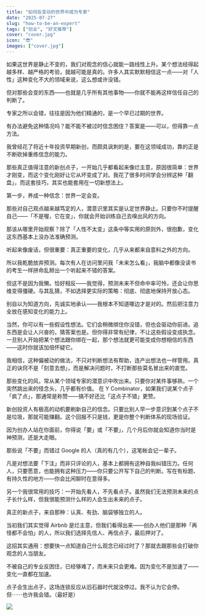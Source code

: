 ```yaml
---
title: "如何在变动的世界中成为专家"
date: "2025-07-27"
slug: "how-to-be-an-expert"
tags: ["创业", "好文推荐"]
cover: "cover.jpg"
icon: "😎"
images: ["cover.jpg"]
---
```

如果这世界是静止不变的，我们对观念的信心就能一路线性上升。某个想法经得起越多样、越严格的考验，就越可能是真的。许多人其实默默相信这一点——对「人性」这种变化不大的领域来说，这么想或许没错。



但对那些会变的东西——也就是几乎所有其他事物——你就不能再这样信任自己的判断了。



专家之所以会错，往往是因为他们精通的，是一个早已过期的世界。



有办法避免这种情况吗？能不能不被过时信念困住？答案是——可以，但得靠一点方法。



我曾经花了将近十年投资早期新创，而颇具讽刺的是，要在这领域成功，靠的正是不断砍掉重练信念的能力。



那些真正值得注意的新创点子，一开始几乎都看起来像烂主意，原因很简单：世界才刚变，而这个变化刚好让它从坏变成了对。我花了很多时间学会分辨这种「翻盘」，而这套技巧，其实也能套用在一切新想法上。



第一步，养成一种信念：世界一定会变。



那些对自己观点越来越笃定的人，潜意识里其实是认定世界静止。只要你不时提醒自己——「不是喔，它在变」，你就会开始训练自己去嗅出风的方向。



那该从哪里开始观察？除了「人性不太变」这条中等实用的原则外，很抱歉，变化这东西基本上没办法准确预测。



听起来像废话，但很重要：真正重要的变化，几乎从来都来自意料之外的方向。



所以我乾脆放弃预测。每次有人在访问里问我「未来怎么看」，我脑中都像没读书的考生一样拼命乱掰出一个听起来不错的答案。



但这不是因为我懒。恰好相反——我觉得，预测未来不但命中率可怜，还会让你思维变得僵硬。与其乱猜，不如选择更实际的策略：彻底、彻底地保持开放心态。



别自以为知道方向，先诚实地承认——我根本不知道哪边才是对的。然后把注意力全放在感知变化的能力上。



当然，你可以有一些假设性想法。它们会稍微绑住你没错，但也会驱动你前进。追东西是会让人兴奋的，猜答案也是。但你得非常有纪律，不让这些假设变成执念。
一旦别人开始把某个想法跟你绑在一起，那个想法就更可能变成你想相信的东西——这时你就该加倍怀疑它。



我相信，这种偏被动的做法，不只对判断想法有帮助，连产出想法也一样管用。真正的诀窍不是「刻意去想」，而是解决问题时，不打断那些莫名冒出来的直觉。



那些变化的风，常从某个领域专家的潜意识中吹出来。只要你对某件事够熟，一个突然跳出来的怪念头，几乎都有价值。
在 Y Combinator，如果我们说某个点子「疯了点」，那通常是称赞——搞不好还比「这点子不错」更赞。



新创投资人有极高的动机要刷新自己的信念。只要比别人早一步意识到某个点子不是垃圾，那就可能赚翻。这个回报不只是钱，更是你整个判断体系的现场验证。



因为创办人站在你面前，你得说「要」或「不要」，几个月后你就会知道你当时是神预测，还是大走眼。



那些说「不要」而错过 Google 的人（真的有几个），这笔帐会记一辈子。



凡是对想法要「下注」而非只评论的人，基本上都拥有这种自我纠错压力。任何人，只要愿意，也能拥有这种压力——你只要公开写下自己的判断。写在有标题、有持久性的地方——你会比闲聊时在意得多。



另一个我很常用的技巧：一开始先看人，不先看点子。虽然我们无法预测未来的点子长什么样，但我很能预测什么样的人会生出未来的点子。



真正的新点子，来自那种：认真、有劲、脑袋够独立的人。



当初我们其实觉得 Airbnb 是烂主意，但我们看得出来——创办人他们是那种「再怪都不会怕」的人，所以我们选择先信人、再信点子，最后押对了。



这招其实通用：想要快一点知道自己什么观念已经过时了？那就去跟那些会打破你观念的人当朋友。



不被自己的专业反困住，已经够难了，而未来只会更难。因为变化不是加速了——变化一直都在加速。



点子会生出点子，这场连锁反应从旧石器时代就没停过。我不认为它会停。
但⋯⋯也许我会错。（最好是）




![](https://prod-files-secure.s3.us-west-2.amazonaws.com/112d0858-5090-4d34-a606-b75eb8d65fd2/46476355-9cf3-4e99-9b7a-3531bc426380/1000202064.png?X-Amz-Algorithm=AWS4-HMAC-SHA256&X-Amz-Content-Sha256=UNSIGNED-PAYLOAD&X-Amz-Credential=ASIAZI2LB466QDEYUYUV%2F20250913%2Fus-west-2%2Fs3%2Faws4_request&X-Amz-Date=20250913T154322Z&X-Amz-Expires=3600&X-Amz-Security-Token=IQoJb3JpZ2luX2VjEMz%2F%2F%2F%2F%2F%2F%2F%2F%2F%2FwEaCXVzLXdlc3QtMiJHMEUCIGQlMXYTLKbMjShEd%2BmRkNJ%2FElhELV7nA4SqG45RTH8DAiEAuubstP4RQVptvaSQnFZn9h8fMilb3eTFXSB212dPecMq%2FwMIRRAAGgw2Mzc0MjMxODM4MDUiDGAt%2FD1TamyH3appyyrcA4GsyltRJXjva3IrnU%2FEFVaw2hKHekaleYNim%2FW4olmmn0Y4g2aX9IfZwqPbxqbfcWinKaDrgXGRwWdut8VoqT07s14CBPY%2BVb75GterRa533qUNtYAImorM%2BOkT2g1Z01MwV0oUV16puWCBtLLOxW0WvOrlAjCCh6gl40EdfQqUl57rGYzrWiUBMty8%2BJf2SlGo93Qa%2FlILP%2FcwrgJecVh3xqTuSYrqSPI%2BhxL39roiv01U76apvOm69JAwR7wRMK4ADEBEjYoP6BnIyGo%2FnApuTWo9fZW7urMcLcHxSGpCQ638ibCtA9%2BsaB6gtfLgsGP%2FIMvJWYOTZejyaxVbMZofOCTTrKUXhWupIfH2yhWQapfUaEgYLF7YDWqDmCjcX0geDb5VWU0%2B0HG%2BhH7kWdFwuGFShG58u0s1diYoU3NK6KbzOg29vJOZpdXys5syJ4r03HURfQspgV3ECqW2t2tMWN1LwCW16XupSDYfCVy%2FFMfTTwxYKMev%2Fphc7GHtYX1A%2B41XPQX1j8%2Bfg6QGiAhQwO3xr1GZcrik6mmd%2BkUQ%2FY1bzJApazzzcbqfuyii2QbAVsL86ekr7qpifxk5IZTGv4suoF2D4noT8eDj874TV6FbQqBfpODjFTdmMIC%2BlcYGOqUB3NhVmOKXcsXFsi91j2eQQpPRFzECvnIeciYF%2F2GZVrDtgn7TLQSckuSlY2uhl%2FqWNmZ1%2F2JK7d%2FzmUQUwK7GimPNMr9deUEjWPPEqBk5eF6h53H2HP5GQHv1XQc%2BPUEtjr%2BIx2k%2BN71%2FwP9PKnQ%2F95Djz8UQhz3Nv17VgSDOEK12g4jEnr4%2Fq94e1f%2FRZynXEx6FP5kGLhqa09M3JVGSz48CUURH&X-Amz-Signature=b9058acfa71d59cded2f32484305a26ca3ac78700841bbbbfb4abdae132b839d&X-Amz-SignedHeaders=host&x-amz-checksum-mode=ENABLED&x-id=GetObject)

